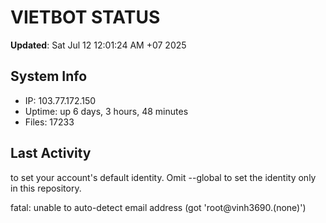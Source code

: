 # VIETBOT STATUS
**Updated**: Sat Jul 12 12:01:24 AM +07 2025

## System Info
- IP: 103.77.172.150
- Uptime: up 6 days, 3 hours, 48 minutes
- Files: 17233

## Last Activity

to set your account's default identity.
Omit --global to set the identity only in this repository.

fatal: unable to auto-detect email address (got 'root@vinh3690.(none)')

